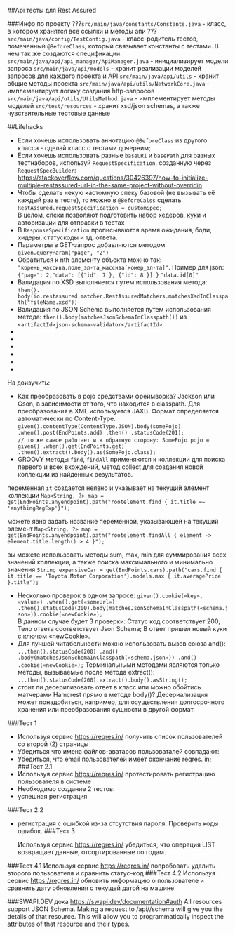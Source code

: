 ##Арі тесты для Rest Assured 

###Инфо по проекту
???`src/main/java/constants/Constants.java` - класс, в котором хранятся все ссылки и методы апи
???`src/main/java/config/TestConfig.java` - класс-родитель тестов, помеченный `@BeforeClass`, который связывает константы с тестами. В нем так же создаются спецификации.
`src/main/java/api/api_manager/ApiManager.java` - инициализирует модели запроса
`src/main/java/api/models` - хранит реализации моделей запросов для каждого проекта и API
`src/main/java/api/utils` - хранит общие методы проекта
`src/main/java/api/utils/NetworkCore.java` - имплементирует логику создания http-запросов
`src/main/java/api/utils/UtilsMethod.java` - имплементирует методы моделей
`src/test/resources` - хранит xsd/json schemas, а также чувствительные тестовые данные


##Lifehacks
- Если хочешь использовать аннотацию `@BeforeClass` из другого класса - сделай класс с тестами дочерним;
- Если хочешь использовать разные `baseURI` и `basePath` для разных тестнаборов, используй `RequestSpecification`,  созданную через `RequestSpecBuilder`: https://stackoverflow.com/questions/30426397/how-to-initialize-multiple-restassured-url-in-the-same-project-without-overridin
- Чтобы сделать некую кастомную спеку базовой (не вызывать её каждый раз в тесте), то можно в `@BeforeCalss` сделать `RestAssured.requestSpecification = customSpec;`\
  В целом, спеки позволяют подготовить набор хедеров, куки и авторизации для отправки в тестах
- В `ResponseSpecification` прописываются время ожидания, боди, хидеры, статускоды и тд. ответа.
- Параметры в GET-запрос добавляются методом `given.queryParam("page", "2")`
- Обратиться к nth элементу объекта можно так: `"корень_массива.поле_эл-та_массива[номер_эл-та]"`. Пример для json:
  `{"page": 2,"data": [{"id": 7 }, {"id": 8 }] }` `"data.id[0]"`
- Валидация по XSD выполняется путем использования метода: `then().
  body(io.restassured.matcher.RestAssuredMatchers.matchesXsdInClasspath("fileName.xsd"))`
- Валидация по JSON Schema выполняется путем использования метода: `then().body(matchesJsonSchemaInClasspath())` из `<artifactId>json-schema-validator</artifactId>`
- 
- 
- 
- 
- 
- 
На доизучить:

- Как преобразовать в pojo средствами фреймворка? Jackson или Gson, в зависимости от того, что находится в classpath. 
Для преобразования в XML используется JAXB. Формат определяется автоматически по Content-Type.
`given().contentType(ContentType.JSON).body(somePojo)
  .when().post(EndPoints.add)
  .then()
  .statusCode(201);`\
`// то же самое работает и в обратную сторону:
SomePojo pojo = given()
.when().get(EndPoints.get)
.then().extract().body().as(SomePojo.class);`
- GROOVY
 методы `find`, `findAll` применяются к коллекции для поиска первого и всех вхождений, метод collect для  создания новой коллекции из найденных результатов.

переменная `it` создается неявно и указывает на текущий элемент коллекции
`Map<String, ?> map = get(EndPoints.anyendpoint).path("rootelement.find { it.title =~ 'anythingRegExp'}");`

можете явно задать название переменной, указывающей на текущий элемент
`Map<String, ?> map = get(EndPoints.anyendpoint).path("rootelement.findAll { element -> element.title.length() > 4 }");`

вы можете использовать методы sum, max, min для суммирования всех значений коллекции, а также поиска максимального и минимально значения
`String expensiveCar = get(EndPoints.cars).path("cars.find { it.title == 'Toyota Motor Corporation'}.models.max { it.averagePrice }.title");`

- Несколько проверок в одном запросе: `given().cookie(«key», «value»)
  .when().get(«someUrl»)
  .then().statusCode(200).body(matchesJsonSchemaInClasspath(«schema.json»)).cookie(«newCookie»);`\
  В данном случае будет 3 проверки: Статус код соответствует 200; Тело ответа соответствует Json Schema; В ответ пришел новый куки с ключом «newCookie».
- Для лучшей читабельности можно использовать вызов союза and():
  `...then().statusCode(200)
  .and()
  .body(matchesJsonSchemaInClasspath(«schema.json»))
  .and()
  .cookie(«newCookie»);`
  Терминальными методами являются только методы, вызываемые после метода extract():
  `...then().statusCode(200).extract().body().asString();`
- стоит ли десерилизовать ответ в класс или можно обойтись матчерами Hamcrest прямо в методе body()? 
Десериализация может понадобиться, например, для осуществления долгосрочного хранения или преобразования сущности в другой формат.

###Тест 1
- Используя сервис https://reqres.in/ получить список пользователей со второй (2) страницы
- Убедиться что имена файлов-аватаров пользоваталей совпадают:
- Убедиться, что email пользователей имеет окончание reqres. in;
###Тест 2.1
- Используя сервис https://reqres.in/ протестировать регистрацию пользователя в системе
- Необходимо создание 2 тестов:
- успешная регистрация

###Тест 2.2
- регистрация с ошибкой из-за отсутствия пароля. Проверить коды ошибок.
###Тест 3
  
  Используя сервис https://regres.in/ убедиться, что операция LIST<RESOURCE> возвращает данные, отсортированные по годам.
  
###Тест 4.1
Используя сервис https://reqres.in/ попробовать удалить второго пользователя и сравнить статус-код
###Тест 4.2
Используя сервис https://regres.in/ обновить информацию о пользователе и сравнить дату обновления с текущей датой на машине




###SWAPI.DEV
дока https://swapi.dev/documentation#auth
All resources support JSON Schema. Making a request to /api/<resource>/schema will give 
you the details of that resource. This will allow you to programmatically inspect 
the attributes of that resource and their types.